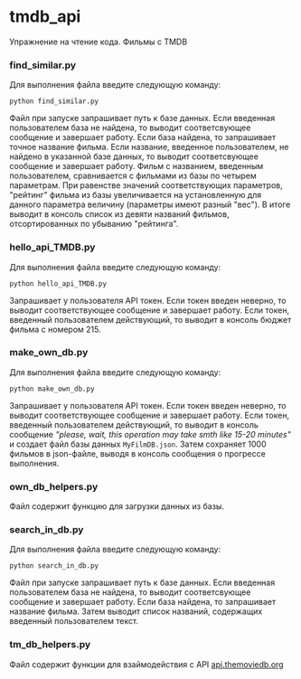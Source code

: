 # tmdb_api
Упражнение на чтение кода. Фильмы с TMDB
### find_similar.py
Для выполнения файла введите следующую команду:

```python find_similar.py```

Файл при запуске запрашивает путь к базе данных. Если введенная пользователем база не найдена, то выводит соответсвующее сообщение и завершает работу.
Если база найдена, то запрашивает точное название фильма. Если название, введенное пользователем, не найдено в указанной базе данных, то выводит соответсвующее
сообщение и завершает работу. Фильм с названием, введенным пользователем, сравнивается с фильмами из базы по четырем параметрам. При равенстве значений соответствующих параметров, "рейтинг" фильма из базы увеличивается на установленную для данного параметра величину (параметры имеют разный "вес"). В итоге выводит в консоль список из девяти названий фильмов, отсортированных по убыванию "рейтинга".
### hello_api_TMDB.py
Для выполнения файла введите следующую команду:

```python hello_api_TMDB.py```

Запрашивает у пользователя API токен. Если токен введен неверно, то выводит соответствующее сообщение и завершает работу. Если токен, введенный пользователем 
действующий, то выводит в консоль бюджет фильма с номером 215.
### make_own_db.py
Для выполнения файла введите следующую команду:

```python make_own_db.py```

Запрашивает у пользователя API токен. Если токен введен неверно, то выводит соответствующее сообщение и завершает работу. Если токен, введенный пользователем 
действующий, то выводит в консоль сообщение *"please, wait, this operation may take smth like 15-20 minutes"* и создает файл базы данных ```MyFilmDB.json```.
Затем сохраняет 1000 фильмов в json-файле, выводя в консоль сообщения о прогрессе выполнения.
### own_db_helpers.py
Файл содержит функцию для загрузки данных из базы.
### search_in_db.py
Для выполнения файла введите следующую команду:

```python search_in_db.py```

Файл при запуске запрашивает путь к базе данных. Если введенная пользователем база не найдена, то выводит соответсвующее сообщение и завершает работу.
Если база найдена, то запрашивает название фильма. Затем выводит список названий, содержащих введенный пользователем текст.
### tm_db_helpers.py
Файл содержит функции для взаймодействия с API [api.themoviedb.org](https://api.themoviedb.org/)
